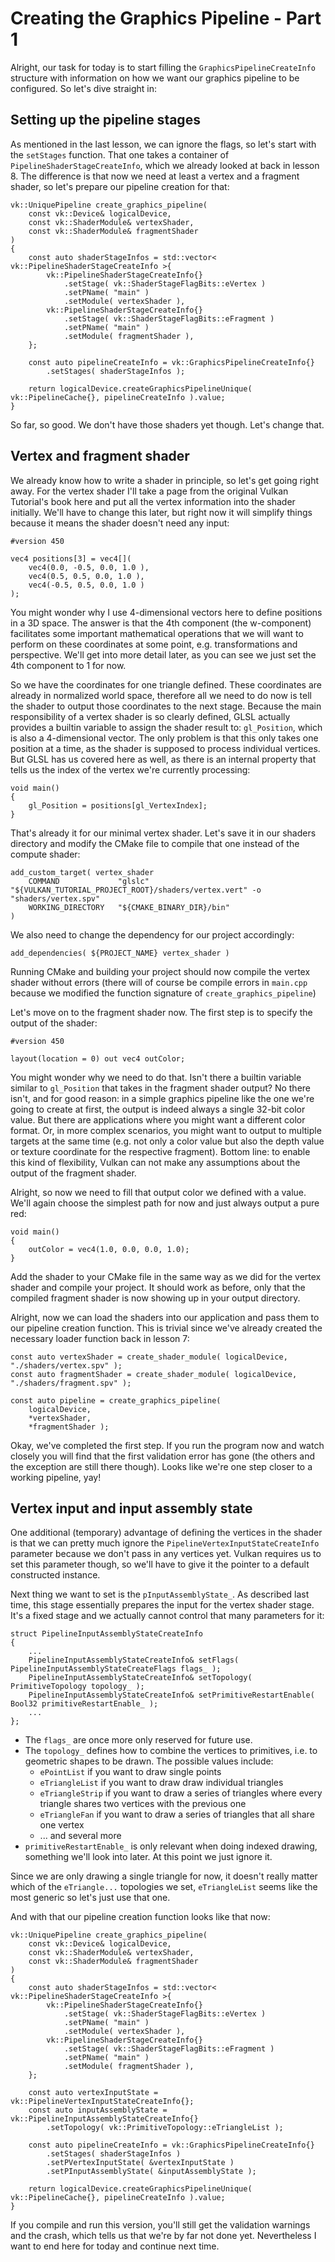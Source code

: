 # Creating the Graphics Pipeline - Part 1
Alright, our task for today is to start filling the `GraphicsPipelineCreateInfo` structure with information on how we want our graphics pipeline to be configured. So let's dive straight in:

## Setting up the pipeline stages
As mentioned in the last lesson, we can ignore the flags, so let's start with the `setStages` function. That one takes a container of `PipelineShaderStageCreateInfo`, which we already looked at back in lesson 8. The difference is that now we need at least a vertex and a fragment shader, so let's prepare our pipeline creation for that:
```
vk::UniquePipeline create_graphics_pipeline(
    const vk::Device& logicalDevice,
    const vk::ShaderModule& vertexShader,
    const vk::ShaderModule& fragmentShader
)
{
    const auto shaderStageInfos = std::vector< vk::PipelineShaderStageCreateInfo >{
        vk::PipelineShaderStageCreateInfo{}
            .setStage( vk::ShaderStageFlagBits::eVertex )
            .setPName( "main" )
            .setModule( vertexShader ),
        vk::PipelineShaderStageCreateInfo{}
            .setStage( vk::ShaderStageFlagBits::eFragment )
            .setPName( "main" )
            .setModule( fragmentShader ),
    };

    const auto pipelineCreateInfo = vk::GraphicsPipelineCreateInfo{}
        .setStages( shaderStageInfos );

    return logicalDevice.createGraphicsPipelineUnique( vk::PipelineCache{}, pipelineCreateInfo ).value;
}
```
So far, so good. We don't have those shaders yet though. Let's change that.

## Vertex and fragment shader
We already know how to write a shader in principle, so let's get going right away. For the vertex shader I'll take a page from the original Vulkan Tutorial's book here and put all the vertex information into the shader initially. We'll have to change this later, but right now it will simplify things because it means the shader doesn't need any input:
```
#version 450

vec4 positions[3] = vec4[](
    vec4(0.0, -0.5, 0.0, 1.0 ),
    vec4(0.5, 0.5, 0.0, 1.0 ),
    vec4(-0.5, 0.5, 0.0, 1.0 )
);
```
You might wonder why I use 4-dimensional vectors here to define positions in a 3D space. The answer is that the 4th component (the w-component) facilitates some important mathematical operations that we will want to perform on these coordinates at some point, e.g. transformations and perspective. We'll get into more detail later, as you can see we just set the 4th component to 1 for now.

So we have the coordinates for one triangle defined. These coordinates are already in normalized world space, therefore all we need to do now is tell the shader to output those coordinates to the next stage. Because the main responsibility of a vertex shader is so clearly defined, GLSL actually provides a builtin variable to assign the shader result to: `gl_Position`, which is also a 4-dimensional vector. The only problem is that this only takes one position at a time, as the shader is supposed to process individual vertices. But GLSL has us covered here as well, as there is an internal property that tells us the index of the vertex we're currently processing:
```
void main()
{
    gl_Position = positions[gl_VertexIndex];
}
```
That's already it for our minimal vertex shader. Let's save it in our shaders directory and modify the CMake file to compile that one instead of the compute shader:
```
add_custom_target( vertex_shader
    COMMAND             "glslc" "${VULKAN_TUTORIAL_PROJECT_ROOT}/shaders/vertex.vert" -o "shaders/vertex.spv"
    WORKING_DIRECTORY   "${CMAKE_BINARY_DIR}/bin"
)
```
We also need to change the dependency for our project accordingly:
```
add_dependencies( ${PROJECT_NAME} vertex_shader )
```

Running CMake and building your project should now compile the vertex shader without errors (there will of course be compile errors in `main.cpp` because we modified the function signature of `create_graphics_pipeline`)

Let's move on to the fragment shader now. The first step is to specify the output of the shader:
```
#version 450

layout(location = 0) out vec4 outColor;
```
You might wonder why we need to do that. Isn't there a builtin variable similar to `gl_Position` that takes in the fragment shader output? No there isn't, and for good reason: in a simple graphics pipeline like the one we're going to create at first, the output is indeed always a single 32-bit color value. But there are applications where you might want a different color format. Or, in more complex scenarios, you might want to output to multiple targets at the same time (e.g. not only a color value but also the depth value or texture coordinate for the respective fragment). Bottom line: to enable this kind of flexibility, Vulkan can not make any assumptions about the output of the fragment shader.

Alright, so now we need to fill that output color we defined with a value. We'll again choose the simplest path for now and just always output a pure red:
```
void main() 
{
    outColor = vec4(1.0, 0.0, 0.0, 1.0);
}
```
Add the shader to your CMake file in the same way as we did for the vertex shader and compile your project. It should work as before, only that the compiled fragment shader is now showing up in your output directory.

Alright, now we can load the shaders into our application and pass them to our pipeline creation function. This is trivial since we've already created the necessary loader function back in lesson 7:
```
const auto vertexShader = create_shader_module( logicalDevice, "./shaders/vertex.spv" );
const auto fragmentShader = create_shader_module( logicalDevice, "./shaders/fragment.spv" );

const auto pipeline = create_graphics_pipeline( 
    logicalDevice,
    *vertexShader,
    *fragmentShader );
```

Okay, we've completed the first step. If you run the program now and watch closely you will find that the first validation error has gone (the others and the exception are still there though). Looks like we're one step closer to a working pipeline, yay!

## Vertex input and input assembly state
One additional (temporary) advantage of defining the vertices in the shader is that we can pretty much ignore the `PipelineVertexInputStateCreateInfo` parameter because we don't pass in any vertices yet. Vulkan requires us to set this parameter though, so we'll have to give it the pointer to a default constructed instance.

Next thing we want to set is the `pInputAssemblyState_`. As described last time, this stage essentially prepares the input for the vertex shader stage. It's a fixed stage and we actually cannot control that many parameters for it:
```
struct PipelineInputAssemblyStateCreateInfo
{
    ...
    PipelineInputAssemblyStateCreateInfo& setFlags( PipelineInputAssemblyStateCreateFlags flags_ );
    PipelineInputAssemblyStateCreateInfo& setTopology( PrimitiveTopology topology_ );
    PipelineInputAssemblyStateCreateInfo& setPrimitiveRestartEnable( Bool32 primitiveRestartEnable_ );
    ...
};
```
- The `flags_` are once more only reserved for future use. 
- The `topology_` defines how to combine the vertices to primitives, i.e. to geometric shapes to be drawn. The possible values include:
  - `ePointList` if you want to draw single points
  - `eTriangleList` if you want to draw draw individual triangles
  - `eTriangleStrip` if you want to draw a series of triangles where every triangle shares two vertices with the previous one
  - `eTriangleFan` if you want to draw a series of triangles that all share one vertex
  - ... and several more
- `primitiveRestartEnable_` is only relevant when doing indexed drawing, something we'll look into later. At this point we just ignore it.

Since we are only drawing a single triangle for now, it doesn't really matter which of the `eTriangle...` topologies we set, `eTriangleList` seems like the most generic so let's just use that one.

And with that our pipeline creation function looks like that now:
```
vk::UniquePipeline create_graphics_pipeline(
    const vk::Device& logicalDevice,
    const vk::ShaderModule& vertexShader,
    const vk::ShaderModule& fragmentShader
)
{
    const auto shaderStageInfos = std::vector< vk::PipelineShaderStageCreateInfo >{
        vk::PipelineShaderStageCreateInfo{}
            .setStage( vk::ShaderStageFlagBits::eVertex )
            .setPName( "main" )
            .setModule( vertexShader ),
        vk::PipelineShaderStageCreateInfo{}
            .setStage( vk::ShaderStageFlagBits::eFragment )
            .setPName( "main" )
            .setModule( fragmentShader ),
    };

    const auto vertexInputState = vk::PipelineVertexInputStateCreateInfo{};
    const auto inputAssemblyState = vk::PipelineInputAssemblyStateCreateInfo{}
        .setTopology( vk::PrimitiveTopology::eTriangleList );
    
    const auto pipelineCreateInfo = vk::GraphicsPipelineCreateInfo{}
        .setStages( shaderStageInfos )
        .setPVertexInputState( &vertexInputState )
        .setPInputAssemblyState( &inputAssemblyState );

    return logicalDevice.createGraphicsPipelineUnique( vk::PipelineCache{}, pipelineCreateInfo ).value;
}
```
If you compile and run this version, you'll still get the validation warnings and the crash, which tells us that we're by far not done yet. Nevertheless I want to end here for today and continue next time.
